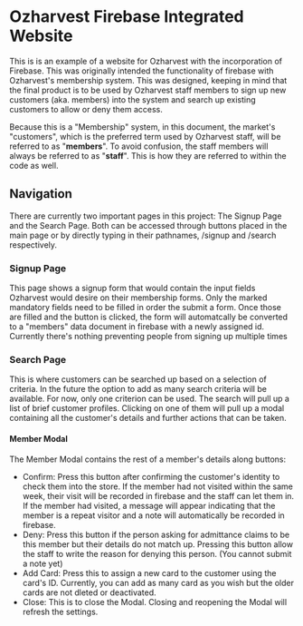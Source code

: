 # Ozharvest Firebase Integrated Website

This is is an example of a website for Ozharvest with the incorporation of Firebase.
This was originally intended the functionality of firebase with Ozharvest's membership system. This was designed, keeping in mind that the final product is to be used by Ozharvest staff members to sign up new customers (aka. members) into the system and search up existing customers to allow or deny them access.

Because this is a "Membership" system, in this document, the market's "customers", which is the preferred term used by Ozharvest staff, will be referred to as "**members**". To avoid confusion, the staff members will always be referred to as "**staff**". This is how they are referred to within the code as well.

## Navigation
There are currently two important pages in this project: The Signup Page and the Search Page. Both can be accessed through buttons placed in the main page or by directly typing in their pathnames, /signup and /search respectively.

### Signup Page
This page shows a signup form that would contain the input fields Ozharvest would desire on their membership forms. Only the marked mandatory fields need to be filled in order the submit a form. Once those are filled and the button is clicked, the form will automatcally be converted to a "members" data document in firebase with a newly assigned id. Currently there's nothing preventing people from signing up multiple times
### Search Page
This is where customers can be searched up based on a selection of criteria. In the future the option to add as many search criteria will be available. For now, only one criterion can be used. The search will pull up a list of brief customer profiles. Clicking on one of them will pull up a modal containing all the customer's details and further actions that can be taken.
#### Member Modal
The Member Modal contains the rest of a member's details along buttons:
- Confirm: Press this button after confirming the customer's identity to check them into the store. If the member had not visited within the same week, their visit will be recorded in firebase and the staff can let them in. If the member had visited, a message will appear indicating that the member is a repeat visitor and a note will automatically be recorded in firebase.
- Deny: Press this button if the person asking for admittance claims to be this member but their details do not match up. Pressing this button allow the staff to write the reason for denying this person. (You cannot submit a note yet)
- Add Card: Press this to assign a new card to the customer using the card's ID. Currently, you can add as many card as you wish but the older cards are not dleted or deactivated.
- Close: This is to close the Modal. Closing and reopening the Modal will refresh the settings. 
